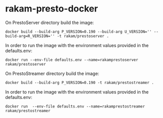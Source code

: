 # rakam-presto-docker

On PrestoServer directory build the image:

```docker build --build-arg P_VERSION=0.190 --build-arg U_VERSION='' --build-arg=R_VERSION='' -t rakam/prestoserver .```

In order to run the image with the environment values provided in the defaults.env:

```docker run --env-file defaults.env --name=rakamprestoserver rakam/prestoserver```


On PrestoStreamer directory build the image:

```docker build --build-arg P_VERSION=0.190 -t rakam/prestostreamer .```

In order to run the image with the environment values provided in the defaults.env:

```docker run  --env-file defaults.env --name=rakamprestostreamer rakam/prestostreamer```
